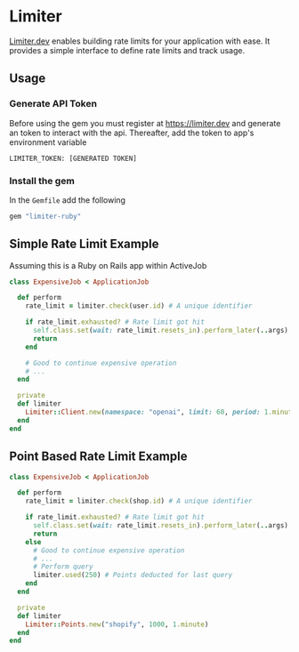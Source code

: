# Limiter

[Limiter.dev](https://limiter.dev) enables building rate limits for your application with ease. It provides a simple interface to define rate limits and track usage.

## Usage

### Generate API Token

Before using the gem you must register at <https://limiter.dev> and generate an token to interact with the api. Thereafter, add the token to app's environment variable

```
LIMITER_TOKEN: [GENERATED TOKEN]
```

### Install the gem

In the `Gemfile` add the following

```ruby
gem "limiter-ruby"
```

## Simple Rate Limit Example

Assuming this is a Ruby on Rails app within ActiveJob

```ruby
class ExpensiveJob < ApplicationJob

  def perform
    rate_limit = limiter.check(user.id) # A unique identifier

    if rate_limit.exhausted? # Rate limit got hit
      self.class.set(wait: rate_limit.resets_in).perform_later(..args)
      return
    end

    # Good to continue expensive operation
    # ...
  end

  private
  def limiter
    Limiter::Client.new(namespace: "openai", limit: 60, period: 1.minute)
  end
end
```

## Point Based Rate Limit Example

```ruby
class ExpensiveJob < ApplicationJob

  def perform
    rate_limit = limiter.check(shop.id) # A unique identifier

    if rate_limit.exhausted? # Rate limit got hit
      self.class.set(wait: rate_limit.resets_in).perform_later(..args)
      return
    else
      # Good to continue expensive operation
      # ...
      # Perform query
      limiter.used(250) # Points deducted for last query
    end
  end

  private
  def limiter
    Limiter::Points.new("shopify", 1000, 1.minute)
  end
end
```
